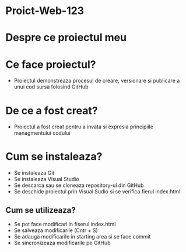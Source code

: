 # Proict-Web-123 

# Despre ce proiectul meu
# **Ce face proiectul?** 
- Proiectul demonstreaza procesul de creare, versionare si publicare a unui cod sursa folosind GitHub
# **De ce a fost creat?** 
- Proiectul a fost creat pentru a invata si expresia principiile managmentului codului
# **Cum se instaleaza?** 
- Se instaleaza Git
- Se instaleaza Visual Studio
- Se descarca sau se cloneaza repository-ul din GitHub
- Se deschide proiectul prin Visual Sudio si se verifica fierul index.html
## **Cum se utilizeaza?** 
- Se pot face modificari in fiserul index.html
- Se salveaza modificarile (Cntr + S)
- Se adauga modificarile in starting area si se face commit 
- Se sincronizeaza modificarile pe GitHub